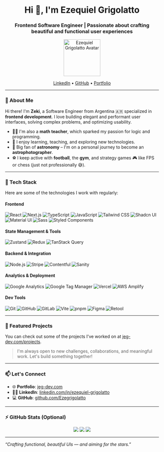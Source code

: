 <h1 align="center">Hi 👋, I'm Ezequiel Grigolatto</h1>
<h3 align="center">Frontend Software Engineer | Passionate about crafting beautiful and functional user experiences</h3>

<p align="center">
  <a href="https://jeg-dev.com">
    <img src="https://jeg-dev.com/images/avatar/avatar.png" width="120" alt="Ezequiel Grigolatto Avatar" />
  </a>
</p>

<p align="center">
  <a href="https://www.linkedin.com/in/ezequiel-grigolatto/">LinkedIn</a> • 
  <a href="https://github.com/Ezegrigolatto">GitHub</a> • 
  <a href="https://jeg-dev.com">Portfolio</a>
</p>

---

### 🧠 About Me

Hi there! I'm **Zeki**, a Software Engineer from Argentina 🇦🇷 specialized in **frontend development**. I love building elegant and performant user interfaces, solving complex problems, and optimizing usability.

- 🧑‍🏫 I'm also a **math teacher**, which sparked my passion for logic and programming.
- 🚀 I enjoy learning, teaching, and exploring new technologies.
- 🌌 Big fan of **astronomy** – I'm on a personal journey to become an **astrophotographer**.
- ⚽ I keep active with **football**, the **gym**, and strategy games 🎮 like FPS or chess (just not professionally 😅).

---

### 💼 Tech Stack

Here are some of the technologies I work with regularly:

#### Frontend
![React](https://img.shields.io/badge/-React-61DAFB?logo=react&logoColor=white&style=flat-square)
![Next.js](https://img.shields.io/badge/-Next.js-000000?logo=nextdotjs&logoColor=white&style=flat-square)
![TypeScript](https://img.shields.io/badge/-TypeScript-3178C6?logo=typescript&logoColor=white&style=flat-square)
![JavaScript](https://img.shields.io/badge/-JavaScript-F7DF1E?logo=javascript&logoColor=black&style=flat-square)
![Tailwind CSS](https://img.shields.io/badge/-Tailwind-06B6D4?logo=tailwindcss&logoColor=white&style=flat-square)
![Shadcn UI](https://img.shields.io/badge/-shadcn_ui-000?style=flat-square)
![Material UI](https://img.shields.io/badge/-MUI-007FFF?logo=mui&logoColor=white&style=flat-square)
![Sass](https://img.shields.io/badge/-Sass-CC6699?logo=sass&logoColor=white&style=flat-square)
![Styled Components](https://img.shields.io/badge/-Styled--Components-db7093?logo=styled-components&logoColor=white&style=flat-square)

#### State Management & Tools
![Zustand](https://img.shields.io/badge/-Zustand-000000?style=flat-square)
![Redux](https://img.shields.io/badge/-Redux-764ABC?logo=redux&logoColor=white&style=flat-square)
![TanStack Query](https://img.shields.io/badge/-TanStack%20Query-FF4154?style=flat-square)

#### Backend & Integration
![Node.js](https://img.shields.io/badge/-Node.js-339933?logo=node.js&logoColor=white&style=flat-square)
![Stripe](https://img.shields.io/badge/-Stripe-008CDD?logo=stripe&logoColor=white&style=flat-square)
![Contentful](https://img.shields.io/badge/-Contentful-2478CC?logo=contentful&logoColor=white&style=flat-square)
![Sanity](https://img.shields.io/badge/-Sanity-F03E2F?logo=sanity&logoColor=white&style=flat-square)

#### Analytics & Deployment
![Google Analytics](https://img.shields.io/badge/-Analytics-E37400?logo=googleanalytics&logoColor=white&style=flat-square)
![Google Tag Manager](https://img.shields.io/badge/-Tag%20Manager-34A853?logo=googletagmanager&logoColor=white&style=flat-square)
![Vercel](https://img.shields.io/badge/-Vercel-000000?logo=vercel&logoColor=white&style=flat-square)
![AWS Amplify](https://img.shields.io/badge/-AWS%20Amplify-FF9900?logo=awsamplify&logoColor=white&style=flat-square)

#### Dev Tools
![Git](https://img.shields.io/badge/-Git-F05032?logo=git&logoColor=white&style=flat-square)
![GitHub](https://img.shields.io/badge/-GitHub-181717?logo=github&logoColor=white&style=flat-square)
![GitLab](https://img.shields.io/badge/-GitLab-FC6D26?logo=gitlab&logoColor=white&style=flat-square)
![Vite](https://img.shields.io/badge/-Vite-646CFF?logo=vite&logoColor=white&style=flat-square)
![pnpm](https://img.shields.io/badge/-pnpm-F69220?logo=pnpm&logoColor=white&style=flat-square)
![Figma](https://img.shields.io/badge/-Figma-F24E1E?logo=figma&logoColor=white&style=flat-square)
![Retool](https://img.shields.io/badge/-Retool-4B5563?logo=retool&logoColor=white&style=flat-square)

---

### 📌 Featured Projects

You can check out some of the projects I've worked on at [jeg-dev.com/projects](https://jeg-dev.com/projects).

> I'm always open to new challenges, collaborations, and meaningful work. Let's build something together!

---

### 📫 Let's Connect

- 🌐 **Portfolio**: [jeg-dev.com](https://jeg-dev.com)
- 🧑‍💼 **LinkedIn**: [linkedin.com/in/ezequiel-grigolatto](https://www.linkedin.com/in/ezequiel-grigolatto/)
- 💻 **GitHub**: [github.com/Ezegrigolatto](https://github.com/Ezegrigolatto)

---

### ⚡ GitHub Stats (Optional)

<p align="center">
  <img src="https://github-readme-stats.vercel.app/api?username=Ezegrigolatto&show_icons=true&theme=radical" />
  <img src="https://streak-stats.demolab.com?user=Ezegrigolatto&theme=radical" />
  <img src="https://github-readme-stats.vercel.app/api/top-langs/?username=Ezegrigolatto&layout=compact&theme=radical" />
</p>

---

_“Crafting functional, beautiful UIs — and aiming for the stars.”_
